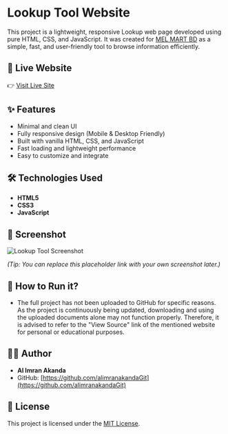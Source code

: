 # Lookup Tool Website

This project is a lightweight, responsive Lookup web page developed using pure HTML, CSS, and JavaScript. It was created for [MEL MART BD](https://www.melmartbd.com/connect/) as a simple, fast, and user-friendly tool to browse information efficiently.

## 🚀 Live Website
👉 [Visit Live Site](https://alimranakanda.com/lookup/)

## ✨ Features
- Minimal and clean UI
- Fully responsive design (Mobile & Desktop Friendly)
- Built with vanilla HTML, CSS, and JavaScript
- Fast loading and lightweight performance
- Easy to customize and integrate

## 🛠️ Technologies Used
- **HTML5**
- **CSS3**
- **JavaScript**

## 📸 Screenshot
![Lookup Tool Screenshot](https://via.placeholder.com/800x400?text=Project+Screenshot)

*(Tip: You can replace this placeholder link with your own screenshot later.)*

## 📂 How to Run it?
- The full project has not been uploaded to GitHub for specific reasons. As the project is continuously being updated, downloading and using the uploaded documents alone may not function properly. Therefore, it is advised to refer to the "View Source" link of the mentioned website for personal or educational purposes.

## 👨‍💻 Author
- **Al Imran Akanda**
- GitHub: [https://github.com/alimranakandaGit](https://github.com/alimranakandaGit)

## 📜 License
This project is licensed under the [MIT License](LICENSE).
